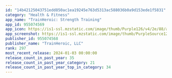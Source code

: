 ```yaml
---
id: "14b42125043751edd850ac1ea19245e763d5313ac588036b0a9d153ede1f5831"
category: "Health & Fitness"
app_name: "TrainHeroic: Strength Training"
app_id: 955074569
app_icon: https://is1-ssl.mzstatic.com/image/thumb/Purple126/v4/2e/88/ad/2e88ad44-1b10-1a3d-b93a-0bca84ec72b8/AppIcon-1x_U007emarketing-0-7-0-85-220.png/1024x1024bb.png
app_screenshot: https://is1-ssl.mzstatic.com/image/thumb/PurpleSource126/v4/eb/c5/61/ebc56170-02f0-d728-847a-1986e0587899/91d6ee20-bfe9-416b-93cc-cea77ca469aa_1_.1242x2688@1x.jpg/1242x2688bb.png
publisher_id: 955074568
publisher_name: "TrainHeroic, LLC"
rank: 297
most_recent_release: 2024-01-03 00:00:00
release_count_in_past_year: 35
release_count_in_past_year_category: 21
release_count_in_past_year_top_in_category: 34
---
```

